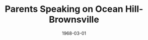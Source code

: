 --- 
title: Parents Speaking on Ocean Hill-Brownsville
featured: ocean-hill-brownsville-parents.jpg
featuredAlt: A panel of Black and Latinx parent advocates sit in front of microphones in a TV studio. Some parents read written remarks and some listen. 
layout: "tc-single"
draft: false
hasContentInGallery: true
date: 1968-03-01
--- 